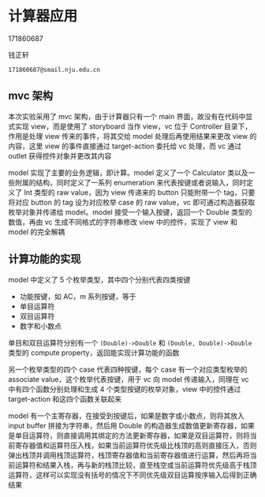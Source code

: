 # 计算器应用

171860687

钱正轩

`171860687@smail.nju.edu.cn`

## mvc 架构

本次实验采用了 mvc 架构，由于计算器只有一个 main 界面，故没有在代码中显式实现 view，而是使用了 storyboard 当作 view，vc 位于 Controller 目录下，作用是处理 view 传来的事件，将其交给 model 处理后再使用结果来更改 view 的内容，这里 view 的事件直接通过 target-action 委托给 vc 处理，而 vc 通过 outlet 获得控件对象并更改其内容

model 实现了主要的业务逻辑，即计算。model 定义了一个 Calculator 类以及一些附属的结构，同时定义了一系列 enumeration 来代表按键或者说输入，同时定义了 Int 类型的 raw value，因为 view 传递来的 button 只能附带一个 tag，只要将对应 button 的 tag 设为对应枚举 case 的 raw value，vc 即可通过构造器获取枚举对象并传递给 model。model 接受一个输入按键，返回一个 Double 类型的数值，再由 vc 生成不同格式的字符串修改 view 中的控件，实现了 view 和 model 的完全解耦

## 计算功能的实现

model 中定义了 5 个枚举类型，其中四个分别代表四类按键

* 功能按键，如 AC，m 系列按键，等于
* 单目运算符
* 双目运算符
* 数字和小数点

单目和双目运算符分别有一个 `(Double)->Double` 和 `(Double, Double)->Double` 类型的 compute property，返回能实现计算功能的函数

另一个枚举类型的四个 case 代表四种按键，每个 case 有一个对应类型枚举的 associate value，这个枚举代表按键，用于 vc 向 model 传递输入，同理在 vc 中有四个函数分别处理和生成 4 个类型按键的枚举对象，view 中的控件通过 target-action 和这四个函数关联起来

model 有一个主寄存器，在接受到按键后，如果是数字或小数点，则将其放入 input buffer 拼接为字符串，然后用 Double 的构造器生成数值更新寄存器，如果是单目运算符，则直接调用其绑定的方法更新寄存器，如果是双目运算符，则将当前寄存器值和运算符压入栈，如果当前运算符优先级比栈顶的高则直接压入，否则弹出栈顶并调用栈顶运算符，栈顶寄存器值和当前寄存器值进行运算，然后再将当前运算符和结果入栈，再与新的栈顶比较，直至栈空或当前运算符优先级高于栈顶运算符，这样可以实现没有括号的情况下不同优先级双目运算按序输入后得到正确结果
